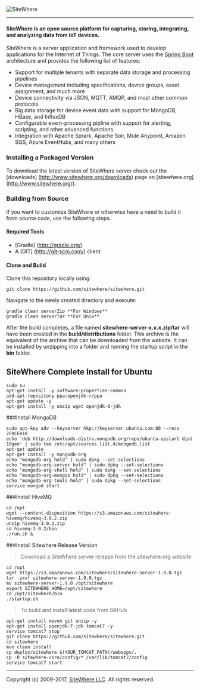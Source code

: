 ![SiteWhere](https://s3.amazonaws.com/sitewhere-demo/sitewhere-medium.png)

---

#### SiteWhere is an open source platform for capturing, storing, integrating, and analyzing data from IoT devices. ####
SiteWhere is a server application and framework used to develop applications for the Internet of Things. 
The core server uses the [Spring Boot](http://projects.spring.io/spring-boot/) architecture and provides
the following list of features:

* Support for multiple tenants with separate data storage and processing pipelines
* Device management including specifications, device groups, asset assignment, and much more
* Device connectivity via JSON, MQTT, AMQP, and most other common protocols
* Big data storage for device event data with support for MongoDB, HBase, and InfluxDB
* Configurable event-processing pipline with support for alerting, scripting, and other advanced functions
* Integration with Apache Sprark, Apache Solr, Mule Anypoint, Amazon SQS, Azure EventHubs, and many others

### Installing a Packaged Version
To download the latest version of SiteWhere server check out the [downloads] (http://www.sitewhere.org/downloads) page on [sitewhere.org] (http://www.sitewhere.org/).

### Building from Source
If you want to customize SiteWhere or otherwise have a need to build it from source code, use the following steps.

#### Required Tools #####
* [Gradle] (http://gradle.org/)
* A [GIT] (http://git-scm.com/) client

#### Clone and Build #####
Clone this repository locally using:

    git clone https://github.com/sitewhere/sitewhere.git
    
Navigate to the newly created directory and execute:

    gradle clean serverZip **For Windows**
    gradle clean serverTar **For Unix**

After the build completes, a file named **sitewhere-server-x.x.x.zip/tar** will have been created in the 
**build/distributions** folder. This archive is the equivalent of the archive that can be downloaded from
the website. It can be installed by unzipping into a folder and running the startup script in the **bin**
folder.

SiteWhere Complete Install for Ubuntu
-------------------------------------

    sudo su
    apt-get install -y software-properties-common
    add-apt-repository ppa:openjdk-r/ppa
    apt-get update -y
    apt-get install -y unzip wget openjdk-8-jdk

###Install MongoDB

    sudo apt-key adv --keyserver hkp://keyserver.ubuntu.com:80 --recv 7F0CEB10
    echo 'deb http://downloads-distro.mongodb.org/repo/ubuntu-upstart dist 10gen' | sudo tee /etc/apt/sources.list.d/mongodb.list
    apt-get update
    apt-get install -y mongodb-org
    echo "mongodb-org hold" | sudo dpkg --set-selections
    echo "mongodb-org-server hold" | sudo dpkg --set-selections
    echo "mongodb-org-shell hold" | sudo dpkg --set-selections
    echo "mongodb-org-mongos hold" | sudo dpkg --set-selections
    echo "mongodb-org-tools hold" | sudo dpkg --set-selections
    service mongod start

###Install HiveMQ

    cd /opt
    wget --content-disposition https://s3.amazonaws.com/sitewhere-hivemq/hivemq-3.0.2.zip
    unzip hivemq-3.0.2.zip
    cd hivemq-3.0.2/bin
    ./run.sh &

###Install Sitewhere Release Version

> Download a SiteWhere server release from the sitewhere.org website

    cd /opt
    wget https://s3.amazonaws.com/sitewhere/sitewhere-server-1.9.0.tgz
    tar -zxvf sitewhere-server-1.9.0.tgz
    mv sitewhere-server-1.9.0 /opt/sitewhere
    export SITEWHERE_HOME=/opt/sitewhere
    cd /opt/sitewhere/bin
    ./startup.sh

> To build and install latest code from GitHub

    apt-get install maven git unzip -y
    apt-get install openjdk-7-jdk tomcat7 -y
    service tomcat7 stop
    git clone https://github.com/sitewhere/sitewhere.git
    cd sitewhere
    mvn clean install
    cp deploy/sitewhere $(YOUR_TOMCAT_PATH)/webapps/.
    cp -R sitewhere-core/config/* /var/lib/tomcat7/config
    service tomcat7 start

* * * *

Copyright (c) 2009-2017, [SiteWhere LLC](http://www.sitewhere.com). All rights reserved.
